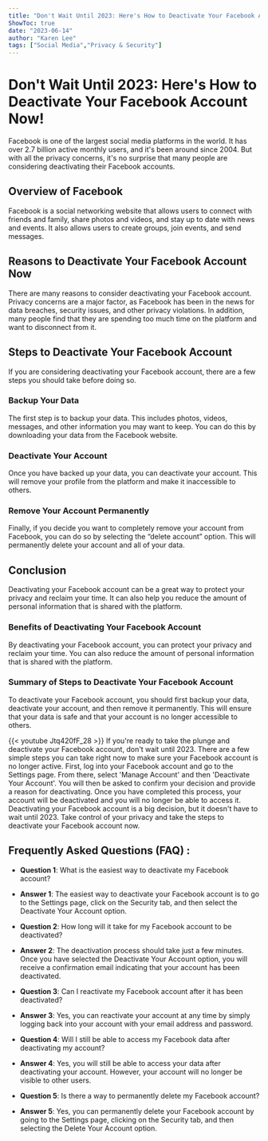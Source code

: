```yaml
---
title: "Don't Wait Until 2023: Here's How to Deactivate Your Facebook Account Now!"
ShowToc: true 
date: "2023-06-14"
author: "Karen Lee" 
tags: ["Social Media","Privacy & Security"]
---
```

# Don't Wait Until 2023: Here's How to Deactivate Your Facebook Account Now!

Facebook is one of the largest social media platforms in the world. It has over 2.7 billion active monthly users, and it's been around since 2004. But with all the privacy concerns, it's no surprise that many people are considering deactivating their Facebook accounts. 

## Overview of Facebook

Facebook is a social networking website that allows users to connect with friends and family, share photos and videos, and stay up to date with news and events. It also allows users to create groups, join events, and send messages. 

## Reasons to Deactivate Your Facebook Account Now

There are many reasons to consider deactivating your Facebook account. Privacy concerns are a major factor, as Facebook has been in the news for data breaches, security issues, and other privacy violations. In addition, many people find that they are spending too much time on the platform and want to disconnect from it. 

## Steps to Deactivate Your Facebook Account

If you are considering deactivating your Facebook account, there are a few steps you should take before doing so. 

### Backup Your Data

The first step is to backup your data. This includes photos, videos, messages, and other information you may want to keep. You can do this by downloading your data from the Facebook website. 

### Deactivate Your Account

Once you have backed up your data, you can deactivate your account. This will remove your profile from the platform and make it inaccessible to others. 

### Remove Your Account Permanently

Finally, if you decide you want to completely remove your account from Facebook, you can do so by selecting the “delete account” option. This will permanently delete your account and all of your data. 

## Conclusion

Deactivating your Facebook account can be a great way to protect your privacy and reclaim your time. It can also help you reduce the amount of personal information that is shared with the platform. 

### Benefits of Deactivating Your Facebook Account

By deactivating your Facebook account, you can protect your privacy and reclaim your time. You can also reduce the amount of personal information that is shared with the platform. 

### Summary of Steps to Deactivate Your Facebook Account

To deactivate your Facebook account, you should first backup your data, deactivate your account, and then remove it permanently. This will ensure that your data is safe and that your account is no longer accessible to others.

{{< youtube Jtq420fF_28 >}} 
If you're ready to take the plunge and deactivate your Facebook account, don't wait until 2023. There are a few simple steps you can take right now to make sure your Facebook account is no longer active. First, log into your Facebook account and go to the Settings page. From there, select 'Manage Account' and then 'Deactivate Your Account'. You will then be asked to confirm your decision and provide a reason for deactivating. Once you have completed this process, your account will be deactivated and you will no longer be able to access it. Deactivating your Facebook account is a big decision, but it doesn't have to wait until 2023. Take control of your privacy and take the steps to deactivate your Facebook account now.

## Frequently Asked Questions (FAQ) :
- **Question 1**: What is the easiest way to deactivate my Facebook account?
- **Answer 1**: The easiest way to deactivate your Facebook account is to go to the Settings page, click on the Security tab, and then select the Deactivate Your Account option.

- **Question 2**: How long will it take for my Facebook account to be deactivated?
- **Answer 2**: The deactivation process should take just a few minutes. Once you have selected the Deactivate Your Account option, you will receive a confirmation email indicating that your account has been deactivated.

- **Question 3**: Can I reactivate my Facebook account after it has been deactivated?
- **Answer 3**: Yes, you can reactivate your account at any time by simply logging back into your account with your email address and password.

- **Question 4**: Will I still be able to access my Facebook data after deactivating my account?
- **Answer 4**: Yes, you will still be able to access your data after deactivating your account. However, your account will no longer be visible to other users.

- **Question 5**: Is there a way to permanently delete my Facebook account?
- **Answer 5**: Yes, you can permanently delete your Facebook account by going to the Settings page, clicking on the Security tab, and then selecting the Delete Your Account option.


